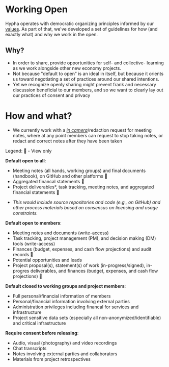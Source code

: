 # Working Open

Hypha operates with democratic organizing principles informed by our [values](./values.md). As part of that, we've developed a set of guidelines for how (and exactly what) and why we work in the open.

## Why?

- In order to share, provide opportunities for self- and collective- learning as we work alongside other new economy projects.
- Not because "default to open" is an ideal in itself, but because it orients us toward negotiating a set of practices around our shared intentions.
- Yet we recognize openly sharing might prevent frank and necessary discussion beneficial to our members, and so we want to clearly lay out our practices of consent and privacy

# How and what?

- We currently work with a [*in camera*](https://en.wikipedia.org/wiki/In_camera)/redaction request for meeting notes, where at any point members can request to stop taking notes, or redact and correct notes after they have been taken

Legend:
👀 - View only

**Default open to all**:

- Meeting notes (all hands, working groups) and final documents (handbook), on GitHub and other platforms 👀
- Aggregated financal statements 👀
- Project deliverables*, task tracking, meeting notes, and aggregated financial statements 👀

* *This would include source repositories and code (e.g., on GitHub) and other process materials based on consensus on licensing and usage constraints.*

**Default open to members**:

- Meeting notes and documents (write-access)
- Task tracking, project management (PM), and decision making (DM) tools (write-access)
- Finances (budget, expenses, and cash flow projections) and audit records 👀
- Potential opportunities and leads
- Project proposal(s), statement(s) of work (in-progress/signed), in-progres deliverables, and finances (budget, expenses, and cash flow projections) 👀

**Default closed to working groups and project members**:

- Full personal/financial information of members
- Personal/financial information involving external parties
- Administration privileges including financal for services and infrastructure
- Project sensitive data sets (especially all non-anonymized/identifiable) and critical infrastructure

**Require consent before releasing**:

- Audio, visual (photography) and video recordings
- Chat transcripts
- Notes involving external parties and collaborators
- Materials from project retrospectives
